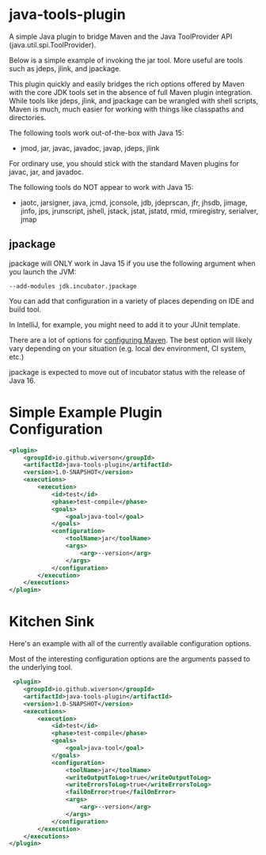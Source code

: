 # java-tools-plugin
 
A simple Java plugin to bridge Maven and the Java ToolProvider API (java.util.spi.ToolProvider).

Below is a simple example of invoking the jar tool. More useful are tools such as jdeps, jlink, and jpackage.

This plugin quickly and easily bridges the rich options offered
by Maven with the core JDK tools set in the absence of full Maven plugin integration.
While tools like jdeps, jlink, and jpackage can be wrangled with shell scripts, 
Maven is much, much easier for working with things like classpaths and directories.

The following tools work out-of-the-box with Java 15:

- jmod, jar, javac, javadoc, javap, jdeps, jlink

For ordinary use, you should stick with the standard Maven plugins for javac, jar, 
and javadoc.

The following tools do NOT appear to work with Java 15: 
- jaotc, jarsigner, java, jcmd, jconsole, jdb, jdeprscan, jfr, jhsdb, jimage,
jinfo, jps, jrunscript, jshell, jstack, jstat, jstatd, rmid, rmiregistry, serialver, jmap

## jpackage

jpackage will ONLY work in Java 15 if you use the following argument when you launch the JVM:

`--add-modules jdk.incubator.jpackage`

You can add that configuration in a variety of places depending on IDE and build tool. 

In IntelliJ, for example, you might need to add it to your JUnit template.

There are a lot of options for [configuring Maven](https://maven.apache.org/configure.html).
The best option will likely vary depending on your situation (e.g. local dev environment, 
CI system, etc.)

jpackage is expected to move out of incubator status with the release of Java 16.

# Simple Example Plugin Configuration

```xml
<plugin>
    <groupId>io.github.wiverson</groupId>
    <artifactId>java-tools-plugin</artifactId>
    <version>1.0-SNAPSHOT</version>
    <executions>
        <execution>
            <id>test</id>
            <phase>test-compile</phase>
            <goals>
                <goal>java-tool</goal>
            </goals>
            <configuration>
                <toolName>jar</toolName>
                <args>
                    <arg>--version</arg>
                </args>
            </configuration>
        </execution>
    </executions>
</plugin>
```

# Kitchen Sink

Here's an example with all of the currently available configuration options.

Most of the interesting configuration options are the arguments passed to
the underlying tool.

```xml
 <plugin>
    <groupId>io.github.wiverson</groupId>
    <artifactId>java-tools-plugin</artifactId>
    <version>1.0-SNAPSHOT</version>
    <executions>
        <execution>
            <id>test</id>
            <phase>test-compile</phase>
            <goals>
                <goal>java-tool</goal>
            </goals>
            <configuration>
                <toolName>jar</toolName>
                <writeOutputToLog>true</writeOutputToLog>
                <writeErrorsToLog>true</writeErrorsToLog>
                <failOnError>true</failOnError>
                <args>
                    <arg>--version</arg>
                </args>
            </configuration>
        </execution>
    </executions>
</plugin>
```